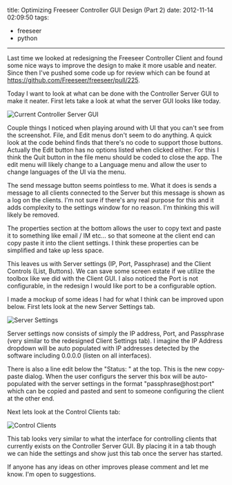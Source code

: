 title: Optimizing Freeseer Controller GUI Design (Part 2)
date: 2012-11-14 02:09:50
tags:
- freeseer
- python
---
Last time we looked at redesigning the Freeseer Controller Client and found some nice ways to improve the design to make it more usable and neater. Since then I've pushed some code up for review which can be found at <https://github.com/Freeseer/freeseer/pull/225>.

Today I want to look at what can be done with the Controller Server GUI to make it neater. First lets take a look at what the server GUI looks like today.

![Current Controller Server GUI](server-01.png)

Couple things I noticed when playing around with UI that you can't see from the screenshot. File, and Edit menus don't seem to do anything. A quick look at the code behind finds that there's no code to support those buttons. Actually the Edit button has no options listed when clicked either. For this I think the Quit button in the file menu should be coded to close the app. The edit menu will likely change to a Language menu and allow the user to change languages of the UI via the menu.

The send message button seems pointless to me. What it does is sends a message to all clients connected to the Server but this message is shown as a log on the clients. I'm not sure if there's any real purpose for this and it adds complexity to the settings window for no reason. I'm thinking this will likely be removed.

The properties section at the bottom allows the user to copy text and paste it to something like email / IM etc... so that someone at the client end can copy paste it into the client settings. I think these properties can be simplified and take up less space.

This leaves us with Server settings (IP, Port, Passphrase) and the Client Controls (List, Buttons). We can save some screen estate if we utilize the toolbox like we did with the Client GUI. I also noticed the Port is not configurable, in the redesign I would like port to be a configurable option.

I made a mockup of some ideas I had for what I think can be improved upon below. First lets look at the new Server Settings tab.

![Server Settings](server-02.png)

Server settings now consists of simply the IP address, Port, and Passphrase (very similar to the redesigned Client Settings tab). I imagine the IP Address dropdown will be auto populated with IP addresses detected by the software including 0.0.0.0 (listen on all interfaces).

There is also a line edit below the "Status: " at the top. This is the new copy-paste dialog. When the user configurs the server this box will be auto-populated with the server settings in the format "passphrase@host:port" which can be copied and pasted and sent to someone configuring the client at the other end.

Next lets look at the Control Clients tab:

![Control Clients](server-03.png)

This tab looks very similar to what the interface for controlling clients that currently exists on the Controller Server GUI. By placing it in a tab though we can hide the settings and show just this tab once the server has started.

If anyone has any ideas on other improves please comment and let me know. I'm open to suggestions.
